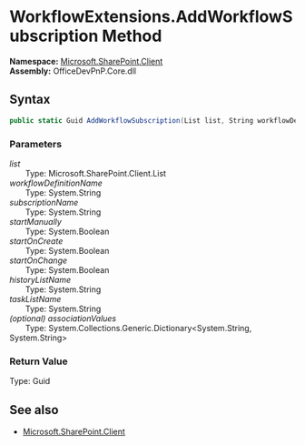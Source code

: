# WorkflowExtensions.AddWorkflowSubscription Method  
  

**Namespace:** [Microsoft.SharePoint.Client](Microsoft.SharePoint.Client.md)  
**Assembly:** OfficeDevPnP.Core.dll  
## Syntax
```C#
public static Guid AddWorkflowSubscription(List list, String workflowDefinitionName, String subscriptionName, Boolean startManually, Boolean startOnCreate, Boolean startOnChange, String historyListName, String taskListName, Dictionary<String, String> associationValues)
```
### Parameters
*list*  
&emsp;&emsp;Type: Microsoft.SharePoint.Client.List  
*workflowDefinitionName*  
&emsp;&emsp;Type: System.String  
*subscriptionName*  
&emsp;&emsp;Type: System.String  
*startManually*  
&emsp;&emsp;Type: System.Boolean  
*startOnCreate*  
&emsp;&emsp;Type: System.Boolean  
*startOnChange*  
&emsp;&emsp;Type: System.Boolean  
*historyListName*  
&emsp;&emsp;Type: System.String  
*taskListName*  
&emsp;&emsp;Type: System.String  
*(optional) associationValues*  
&emsp;&emsp;Type: System.Collections.Generic.Dictionary<System.String, System.String>  
### Return Value
Type: Guid  

## See also
- [Microsoft.SharePoint.Client](Microsoft.SharePoint.Client.md)
